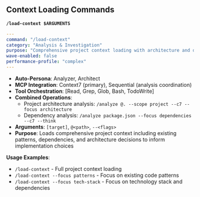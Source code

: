 ## Context Loading Commands

**`/load-context $ARGUMENTS`**
```yaml
---
command: "/load-context"
category: "Analysis & Investigation"
purpose: "Comprehensive project context loading with architecture and dependency analysis"
wave-enabled: false
performance-profile: "complex"
---
```
- **Auto-Persona**: Analyzer, Architect
- **MCP Integration**: Context7 (primary), Sequential (analysis coordination)
- **Tool Orchestration**: [Read, Grep, Glob, Bash, TodoWrite]
- **Combined Operations**: 
  - Project architecture analysis: `/analyze @. --scope project --c7 --focus architecture`
  - Dependency analysis: `/analyze package.json --focus dependencies --c7 --think`
- **Arguments**: `[target]`, `@<path>`, `--<flags>`
- **Purpose**: Loads comprehensive project context including existing patterns, dependencies, and architecture decisions to inform implementation choices

**Usage Examples**:
- `/load-context` - Full project context loading
- `/load-context --focus patterns` - Focus on existing code patterns
- `/load-context --focus tech-stack` - Focus on technology stack and dependencies